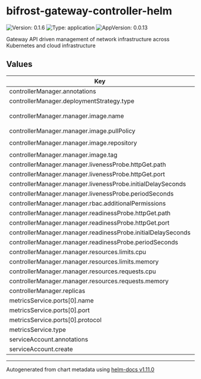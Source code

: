 # bifrost-gateway-controller-helm

![Version: 0.1.6](https://img.shields.io/badge/Version-0.1.6-informational?style=flat-square) ![Type: application](https://img.shields.io/badge/Type-application-informational?style=flat-square) ![AppVersion: 0.0.13](https://img.shields.io/badge/AppVersion-0.0.13-informational?style=flat-square)

Gateway API driven management of network infrastructure across Kubernetes and cloud infrastructure

## Values

| Key | Type | Default | Description |
|-----|------|---------|-------------|
| controllerManager.annotations | object | `{}` |  |
| controllerManager.deploymentStrategy.type | string | `"Recreate"` |  |
| controllerManager.manager.image.name | string | `"bifrost-gateway-controller"` |  |
| controllerManager.manager.image.pullPolicy | string | `"IfNotPresent"` |  |
| controllerManager.manager.image.repository | string | `"ghcr.io/tv2-oss"` |  |
| controllerManager.manager.image.tag | string | `"latest"` |  |
| controllerManager.manager.livenessProbe.httpGet.path | string | `"/healthz"` |  |
| controllerManager.manager.livenessProbe.httpGet.port | int | `8081` |  |
| controllerManager.manager.livenessProbe.initialDelaySeconds | int | `15` |  |
| controllerManager.manager.livenessProbe.periodSeconds | int | `20` |  |
| controllerManager.manager.rbac.additionalPermissions | list | `[]` |  |
| controllerManager.manager.readinessProbe.httpGet.path | string | `"/readyz"` |  |
| controllerManager.manager.readinessProbe.httpGet.port | int | `8081` |  |
| controllerManager.manager.readinessProbe.initialDelaySeconds | int | `5` |  |
| controllerManager.manager.readinessProbe.periodSeconds | int | `10` |  |
| controllerManager.manager.resources.limits.cpu | string | `"500m"` |  |
| controllerManager.manager.resources.limits.memory | string | `"128Mi"` |  |
| controllerManager.manager.resources.requests.cpu | string | `"10m"` |  |
| controllerManager.manager.resources.requests.memory | string | `"64Mi"` |  |
| controllerManager.replicas | int | `1` |  |
| metricsService.ports[0].name | string | `"http"` |  |
| metricsService.ports[0].port | int | `8080` |  |
| metricsService.ports[0].protocol | string | `"TCP"` |  |
| metricsService.type | string | `"ClusterIP"` |  |
| serviceAccount.annotations | object | `{}` |  |
| serviceAccount.create | bool | `true` |  |

----------------------------------------------
Autogenerated from chart metadata using [helm-docs v1.11.0](https://github.com/norwoodj/helm-docs/releases/v1.11.0)
